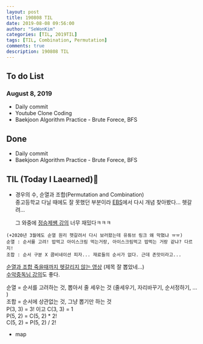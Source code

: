 ```yaml
---
layout: post
title: 190808 TIL
date: 2019-08-08 09:56:00
author: "SeWonKim"
categories: [TIL, 2019TIL]
tags: [TIL, Combination, Permutation]
comments: true
description: 190808 TIL
---
```



## To do List 
### August 8, 2019
* Daily commit
* Youtube Clone Coding
* Baekjoon Algorithm Practice - Brute Forece, BFS


## Done 
* Daily commit
* Baekjoon Algorithm Practice - Brute Forece, BFS


## TIL (Today I Laearned)🤔
* 경우의 수, 순열과 조합(Permutation and Combination)    
  중고등학교 다닐 때에도 잘 못했던 부분이라 [EBS](https://www.ebsmath.co.kr/resource/rscView?cate=10097&cate2=10163&cate3=10169&rscTpDscd=RTP10&grdCd=MGRD02&sortType=B&mngtPrdnYn=&menuType=t&itemSize=15&level=%5BDIF01%2C+DIF02%2C+DIF03%2C+DIF06%2C+DIF07%2C+DIF08%2C+DIF09%2C+DIF10%2C+DIF11%5D&type=S&sno=24515&historyYn=study&evtSsnCd=)에서 다시 개념 찾아봤다... 헷갈려...

  그 와중에 [정승제쌤 강의](https://www.youtube.com/watch?v=HWSe6TE0JuM) 너무 재밌다ㅋㅋㅋ

```
(+2020년 3월에도 순열 원리 헷갈려서 다시 보러왔는데 유튜브 링크 왜 막혔냐 ㅠㅠ)
순열 : 순서를 고려! 밥먹고 아이스크림 먹는거랑, 아이스크림먹고 밥먹는 거랑 같냐? 다르지!
조합 : 순서 구분 X 콤비네이션 피자... 재료들의 순서가 없다. 근데 존맛이라고...
```
[순열과 조합 죽을때까지 헷갈리지 않는 영상](https://www.youtube.com/watch?v=1I6fAgEOPt4) (제목 잘 뽑았네...)     
[수악중독님 강의](https://www.youtube.com/watch?v=42x7PSL0X7M&list=PLXJ3W1lEGK8Wk4wec4wJA6hFg3-t_div9&index=8)도 좋다.



  순열 = 순서를 고려하는 것, 뽑아서 줄 세우는 것 (줄세우기, 자리바꾸기, 순서정하기, ... )   
  조합 = 순서에 상관없는 것, 그냥 뽑기만 하는 것    
  P(3, 3) = 3! 이고 C(3, 3) = 1    
  P(5, 2) = C(5, 2) * 2!    
  C(5, 2) = P(5, 2) / 2!
* map 
